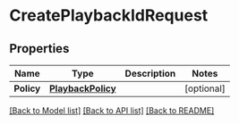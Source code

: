 # CreatePlaybackIdRequest

## Properties
Name | Type | Description | Notes
------------ | ------------- | ------------- | -------------
**Policy** | [**PlaybackPolicy**](PlaybackPolicy.md) |  | [optional] 

[[Back to Model list]](../README.md#documentation-for-models) [[Back to API list]](../README.md#documentation-for-api-endpoints) [[Back to README]](../README.md)


